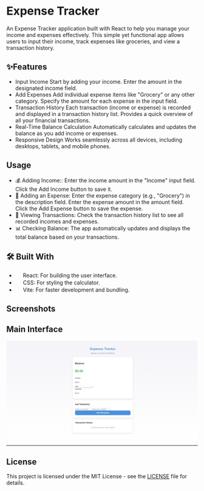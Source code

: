 <h1 style="font-size: 30px;">Expense Tracker</h1>

An Expense Tracker application built with React to help you manage your income and expenses effectively. This simple yet functional app allows users to input their income, track expenses like groceries, and view a transaction history.

## ✨Features
- Input Income
Start by adding your income.
Enter the amount in the designated income field.
- Add Expenses
Add individual expense items like "Grocery" or any other category.
Specify the amount for each expense in the input field.
- Transaction History
Each transaction (income or expense) is recorded and displayed in a transaction history list.
Provides a quick overview of all your financial transactions.
- Real-Time Balance Calculation
Automatically calculates and updates the balance as you add income or expenses.
- Responsive Design
Works seamlessly across all devices, including desktops, tablets, and mobile phones.

## Usage
- 💰 Adding Income::
Enter the income amount in the "Income" input field.
Click the Add Income button to save it.
- 🛒 Adding an Expense:
Enter the expense category (e.g., "Grocery") in the description field.
Enter the expense amount in the amount field.
Click the Add Expense button to save the expense.
- 📜 Viewing Transactions:
Check the transaction history list to see all recorded incomes and expenses.
- 📊 Checking Balance:
The app automatically updates and displays the total balance based on your transactions.

## 🛠️ Built With  

- <img src="https://upload.wikimedia.org/wikipedia/commons/a/a7/React-icon.svg" width="16" height="16"> React: For building the user interface.
- <img src="https://upload.wikimedia.org/wikipedia/commons/6/62/CSS3_logo.svg" width="16" height="16"> CSS: For styling the calculator.
- <img src="https://vitejs.dev/logo.svg" width="16" height="16"> Vite: For faster development and bundling.

## Screenshots

## **Main Interface**
![Main Interface](src/assets/expense-tracker.jpeg)

---

## License

This project is licensed under the MIT License - see the [LICENSE](MIT-LICENSE) file for details.
